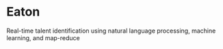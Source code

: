 Eaton
=====

Real-time talent identification using natural language processing, machine learning, and map-reduce
